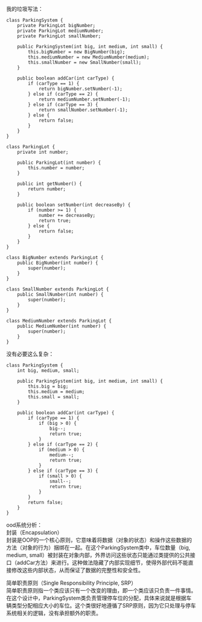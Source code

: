 我的垃圾写法：
```code
class ParkingSystem {
    private ParkingLot bigNumber;
    private ParkingLot mediumNumber;
    private ParkingLot smallNumber;

    public ParkingSystem(int big, int medium, int small) {
        this.bigNumber = new BigNumber(big);
        this.mediumNumber = new MediumNumber(medium);
        this.smallNumber = new SmallNumber(small);
    }

    public boolean addCar(int carType) {
        if (carType == 1) {
            return bigNumber.setNumber(-1);
        } else if (carType == 2) {
            return mediumNumber.setNumber(-1);
        } else if (carType == 3) {
            return smallNumber.setNumber(-1);
        } else {
            return false; 
        }
    }
}

class ParkingLot {
    private int number;

    public ParkingLot(int number) {
        this.number = number;
    }

    public int getNumber() {
        return number;
    }

    public boolean setNumber(int decreaseBy) {
        if (number >= 1) {
            number += decreaseBy;
            return true;
        } else {
            return false; 
        }
    }
}

class BigNumber extends ParkingLot {
    public BigNumber(int number) {
        super(number);
    }
}

class SmallNumber extends ParkingLot {
    public SmallNumber(int number) {
        super(number);
    }
}

class MediumNumber extends ParkingLot {
    public MediumNumber(int number) {
        super(number);
    }
}
```


没有必要这么复杂：

```code
class ParkingSystem {
    int big, medium, small;

    public ParkingSystem(int big, int medium, int small) {
        this.big = big;
        this.medium = medium;
        this.small = small;
    }
    
    public boolean addCar(int carType) {
        if (carType == 1) {
            if (big > 0) {
                big--;
                return true;
            }
        } else if (carType == 2) {
            if (medium > 0) {
                medium--;
                return true;
            }
        } else if (carType == 3) {
            if (small > 0) {
                small--;
                return true;
            }
        }
        return false;
    }
}
```

ood系统分析：    
封装（Encapsulation）     
封装是OOP的一个核心原则，它意味着将数据（对象的状态）和操作这些数据的方法（对象的行为）捆绑在一起。在这个ParkingSystem类中，车位数量（big, medium, small）被封装在对象内部，外界访问这些状态只能通过类提供的公共接口（addCar方法）来进行。这种做法隐藏了内部实现细节，使得外部代码不能直接修改这些内部状态，从而保证了数据的完整性和安全性。     

简单职责原则（Single Responsibility Principle, SRP）    
简单职责原则指一个类应该只有一个改变的理由，即一个类应该只负责一件事情。在这个设计中，ParkingSystem类负责管理停车位的分配，具体来说就是根据车辆类型分配相应大小的车位。这个类很好地遵循了SRP原则，因为它只处理与停车系统相关的逻辑，没有承担额外的职责。    

